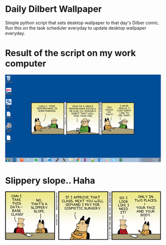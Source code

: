 # Daily Dilbert Wallpaper
Simple python script that sets desktop wallpaper to that day's Dilber comic. Run this on the task scheduler everyday to update desktop wallpaper everyday.

# Result of the script on my work computer 
![Comic Desktop Example](https://raw.githubusercontent.com/PalashPandey/DailyDilbert/master/WorkLaptopExample.png)

# Slippery slope.. Haha
![Working Group Logo](https://raw.githubusercontent.com/PalashPandey/DailyDilbert/master/2019-10-16_15-36-38.jpg)
